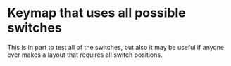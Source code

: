 # Keymap that uses all possible switches

This is in part to test all of the switches,
but also it may be useful if anyone ever makes a
layout that requires all switch positions.
